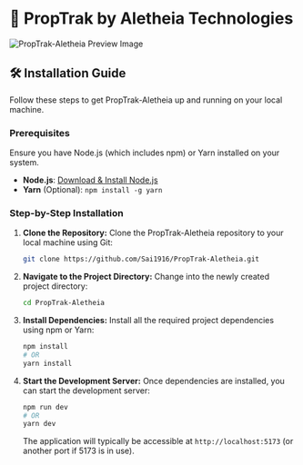 # 🏡 PropTrak by Aletheia Technologies

![PropTrak-Aletheia Preview Image](https://proptrak.ai/static/media/proptrak_logo.b99050ffa366983704f8.png)


## 🛠️ Installation Guide

Follow these steps to get PropTrak-Aletheia up and running on your local machine.

### Prerequisites

Ensure you have Node.js (which includes npm) or Yarn installed on your system.

*   **Node.js**: [Download & Install Node.js](https://nodejs.org/en/download/)
*   **Yarn** (Optional): `npm install -g yarn`

### Step-by-Step Installation

1.  **Clone the Repository:**
    Clone the PropTrak-Aletheia repository to your local machine using Git:

    ```sh
    git clone https://github.com/Sai1916/PropTrak-Aletheia.git
    ```

2.  **Navigate to the Project Directory:**
    Change into the newly created project directory:

    ```sh
    cd PropTrak-Aletheia
    ```

3.  **Install Dependencies:**
    Install all the required project dependencies using npm or Yarn:

    ```sh
    npm install
    # OR
    yarn install
    ```

4.  **Start the Development Server:**
    Once dependencies are installed, you can start the development server:

    ```sh
    npm run dev
    # OR
    yarn dev
    ```

    The application will typically be accessible at `http://localhost:5173` (or another port if 5173 is in use).


